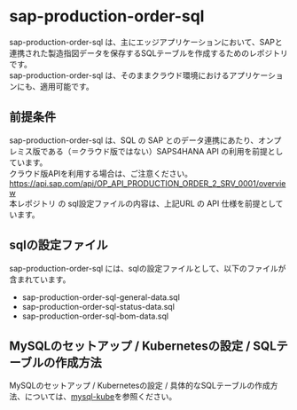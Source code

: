 # sap-production-order-sql

sap-production-order-sql は、主にエッジアプリケーションにおいて、SAPと連携された製造指図データを保存するSQLテーブルを作成するためのレポジトリです。  
sap-production-order-sql は、そのままクラウド環境におけるアプリケーションにも、適用可能です。  

## 前提条件  
sap-production-order-sql は、SQL の SAP とのデータ連携にあたり、オンプレミス版である（＝クラウド版ではない）SAPS4HANA API の利用を前提としています。  
クラウド版APIを利用する場合は、ご注意ください。  
https://api.sap.com/api/OP_API_PRODUCTION_ORDER_2_SRV_0001/overview  
本レポジトリ の sql設定ファイルの内容は、上記URL の API 仕様を前提としています。  

## sqlの設定ファイル

sap-production-order-sql には、sqlの設定ファイルとして、以下のファイルが含まれています。  

* sap-production-order-sql-general-data.sql  
* sap-production-order-sql-status-data.sql  
* sap-production-order-sql-bom-data.sql

## MySQLのセットアップ / Kubernetesの設定 / SQLテーブルの作成方法  

MySQLのセットアップ / Kubernetesの設定 / 具体的なSQLテーブルの作成方法、については、[mysql-kube](https://github.com/latonaio/mysql-kube)を参照ください。  